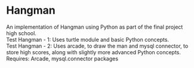 # Hangman
An implementation of Hangman using Python as part of the final project high school. <br/>
Test Hangman - 1: 
Uses turtle module and basic Python concepts. <br/>
Test Hangman - 2: 
Uses arcade, to draw the man and mysql connector, to store high scores, along with slightly more advanced Python concepts. <br/>
Requires: Arcade, mysql.connector packages

